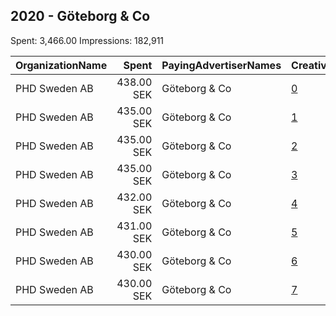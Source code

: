 ## 2020 - Göteborg & Co 
Spent: 3,466.00
Impressions: 182,911

|OrganizationName|Spent|PayingAdvertiserNames|CreativeUrls|Impressions|Genders|AgeBrackets|CountryCodes|BillingAddresses|CandidateBallotInformation|
|:---|---:|:---|:---|---:|:---|:---|:---|:---|:---|
|PHD Sweden AB|438.00 SEK|Göteborg & Co|[0](https://www.snap.com/political-ads/asset/adffa8b06c09d61895536f0fc8a3f6e00c5cdee63a4e1a15929b0b7a9722537f?mediaType=jpg)|23,096||20-49|sweden|"Västgötagränd 2,Stockholm,10061,SE"||
|PHD Sweden AB|435.00 SEK|Göteborg & Co|[1](https://www.snap.com/political-ads/asset/453125100553f9f81a74b6b99eee5c1efeb0ef51d12b3615601fd3280285ef1f?mediaType=jpg)|22,985||20-49|sweden|"Västgötagränd 2,Stockholm,10061,SE"||
|PHD Sweden AB|435.00 SEK|Göteborg & Co|[2](https://www.snap.com/political-ads/asset/746a5e728b0842d5529f938d5105856e89d938b40e62326d248d32289366420e?mediaType=mp4)|22,963||20-49|sweden|"Västgötagränd 2,Stockholm,10061,SE"||
|PHD Sweden AB|435.00 SEK|Göteborg & Co|[3](https://www.snap.com/political-ads/asset/bbb25cb785fa4d878bf60bcf3e47d7f1f0ede6cd43f29ed234131d7b9f882c25?mediaType=mp4)|22,921||20-49|sweden|"Västgötagränd 2,Stockholm,10061,SE"||
|PHD Sweden AB|432.00 SEK|Göteborg & Co|[4](https://www.snap.com/political-ads/asset/5b069c61d064dfe486c153639782a1890afee3dc0d8d3019b4ea4d8d7f54baa8?mediaType=mp4)|22,765||20-49|sweden|"Västgötagränd 2,Stockholm,10061,SE"||
|PHD Sweden AB|431.00 SEK|Göteborg & Co|[5](https://www.snap.com/political-ads/asset/f04216686baf1d9e2aaad462dc7bfb2d20c0907d0ba14d7e4345a15901fe74c7?mediaType=jpg)|22,763||20-49|sweden|"Västgötagränd 2,Stockholm,10061,SE"||
|PHD Sweden AB|430.00 SEK|Göteborg & Co|[6](https://www.snap.com/political-ads/asset/d357c35971ab5981423b79a7c357bdec0f31a93f6dae848c49e8421fdaa3ae26?mediaType=mp4)|22,722||20-49|sweden|"Västgötagränd 2,Stockholm,10061,SE"||
|PHD Sweden AB|430.00 SEK|Göteborg & Co|[7](https://www.snap.com/political-ads/asset/614a18d36e0675fbba1740779579c692f353b7e30ec34594a74ce5980c8c26f5?mediaType=jpg)|22,696||20-49|sweden|"Västgötagränd 2,Stockholm,10061,SE"||
